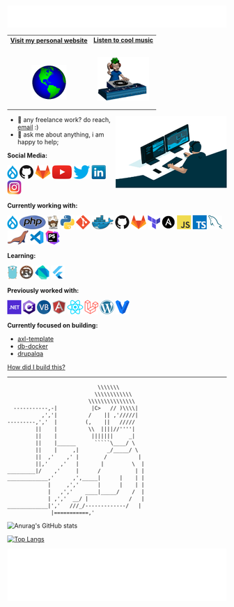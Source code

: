<!-- <h1 style='text-align: center;'>Hi, I'm <a href="https://martin.dev">Martin</a> -->

<div align="center">
  <img height="50" alt="Hi, I´m Martin" src="images/personal_note.svg" />
  <br />
</div>

<!-- Social -->
<table width="100%" align="center">
<tr>

  <td align="center">
  <div style="text-align: center; margin:0px; ">
  <a href="https://linkbe.me/MartinArcos123_">
  <strong>Visit my personal website </strong>
  <br />
  <br />
  <br />
  <p>
  <img alt="Globe" height="80" src="images/globe.gif">
  </a>
  </p>
  </div>
  </td>
  
  <td align="center">
  <a href="https://www.youtube.com/watch?v=3YxaaGgTQYM&ab_channel=EvanescenceVEVO">
  <strong>Listen to cool music</strong>
  <br />
  <br />
  <p>
  <img height="100" alt="Music" src="images/music.gif">
  </a>
  </p>
  </td>
  
</tr>
</table>

<!-- <div align="center">
<a href="https://github.com/BrunnerLivio/brunnerlivio/issues/62#issuecomment-new"><img src="images/guestbook.svg"></a>
</div> -->

<!-- Guestbook -->
<!-- | Name | Date | Message |
|---|---|---|
| <a href="https://github.com/BrunnerLivio"><img width="24" src="https://avatars.githubusercontent.com/u/9899423?s=24&u=5d1170c99cdf11065093d124bd2c87ee1f3e097e&v=4" alt="BrunnerLivio" /> BrunnerLivio</a> |9/8/2022, 8:05:16 PM|@cheshire137 @tomthorogood Github employees in my Guestbook? Ok now it's the time for my elevator pitch.<br />WordArt support + Clippy as Github CoPilot. That is all I am asking for<br /><br /> @cheshire137 Is that some new Rammstein lyrics?|
| <a href="https://github.com/tomthorogood"><img width="24" src="https://avatars.githubusercontent.com/u/1092941?s=24&u=0f30db417b762baf0010806a0ced3c42fb0b06fc&v=4" alt="tomthorogood" /> tomthorogood</a> |9/8/2022, 7:39:23 PM|@BrunnerLivio i can't speak on behalf of the copilot folks, but i personally love this idea. clippy needs to make a comeback and copilot seems like a natural habitat 📎.<br />i was sampling random profiles to check for some things in the general user population when i found yours, thanks for the trip back through time!|
| <a href="https://github.com/cheshire137"><img width="24" src="https://avatars.githubusercontent.com/u/82317?s=24&u=fb33595002a6f7e10bea343b46debe5a506f549a&v=4" alt="cheshire137" /> cheshire137</a> |9/8/2022, 5:19:32 PM|I<br />I wrote<br />I wrote this<br />I wrote this to<br />I wrote this to take<br />I wrote this to take up<br />I wrote this to take up space.<br />Love your guestbook, btw|
| <a href="https://github.com/tomthorogood"><img width="24" src="https://avatars.githubusercontent.com/u/1092941?s=24&u=0f30db417b762baf0010806a0ced3c42fb0b06fc&v=4" alt="tomthorogood" /> tomthorogood</a> |9/8/2022, 5:13:56 PM|this is the greatest github profile i've ever seen.|
| <a href="https://github.com/LittleBamBoo166"><img width="24" src="https://avatars.githubusercontent.com/u/83818933?s=24&u=4772740b249f5557a9b6061586cb8eeffaf0ef8e&v=4" alt="LittleBamBoo166" /> LittleBamBoo166</a> |9/7/2022, 8:30:51 AM|Hi, I bring you some banana milkshake| -->
<!-- /Guestbook -->



<!-- ![Visitor Count](https://profile-counter.glitch.me/brunnerlivio/count.svg) -->

<!-- <img src="https://raw.githubusercontent.com/BrunnerLivio/brunnerlivio/master/images/notepad.gif" alt="Site created with Notepad" height="30" /> -->
<!-- "margin-right: whatever;" -->
<!-- <span>&nbsp;&nbsp;&nbsp;&nbsp;</span>
<img src="https://raw.githubusercontent.com/BrunnerLivio/brunnerlivio/master/images/ie_logo.gif" alt="Microsoft Internet Explorer" />
<span>&nbsp;&nbsp;&nbsp;&nbsp;</span>
<img src="https://raw.githubusercontent.com/BrunnerLivio/brunnerlivio/master/images/noframes.gif" alt="Microsoft Internet Explorer" /> -->

</div>

<!-- INSTAGRAM -->
<!-- <a href="https://www.instagram.com/abhisheknaiidu/">
  <img align="left" alt="Abhishek's Instagram" width="22px" src="icons/instagram.png" />
</a> -->

<!-- DISCORD -->
<!-- <a href="https://discord.gg/XTW52Kt">
  <img align="left" alt="Abhishek's Discord" width="22px" src="assets/discord.svg" /> -->
</a>
<!-- Twitter -->
<!-- <a href="https://twitter.com/abhisheknaiidu">
  <img align="left" alt="Abhishek Naidu | Twitter" width="22px" src="assets/twitter.svg" /> -->
</a>
<!-- linkedin -->
<!-- <a href="https://www.linkedin.com/in/abhisheknaiidu/">
  <img align="left" alt="Abhishek's LinkedIN" width="22px" src="assets/linkedin.svg" />
</a> -->
<!-- 
<h1 align="center">Hi, I'm <a href="https://martin.dev">Martin</a> 👋</h1>

<p align="center"> -->
  <!-- <a href="https://github.com/peterthehan"><img alt="GitHub" title="GitHub" height="48" width="48" src="assets/github.svg"></a> -->
  <!-- <a href="https://www.linkedin.com/in/martin-arcos"><img alt="LinkedIn" title="LinkedIn" height="48" width="48" src="assets/linkedin.svg"></a> -->
<!--   <a href="https://www.npmjs.com/~peterthehan"><img alt="npm" title="npm" height="48" width="48" src="assets/npm.svg"></a> -->
</p>

<!-- <p align="center"> -->
<!--   <a href="https://discord.gg/WjEFnzC"><img alt="Discord" title="Discord" height="48" width="48" src="assets/discord.svg"></a> -->
<!--   <a href="https://twitter.com/PeterTheHan"><img alt="Twitter" title="Twitter" height="48" width="48" src="assets/twitter.svg"></a> -->
  <!-- <a href="https://youtube.com/channel/UC5QVwln-tycBa-CoB88a7wA"><img alt="YouTube" title="YouTube" height="48" width="48" src="assets/youtube.svg"></a> -->
<!-- </p> -->

<!-- ## Hello 👋 -->

<!-- My name is Martin, I´m fron Argentina and I'm studying university programmer analyst -->

<!-- ✨ I´m currently living in Trelew, Chubut, Argentina. -->

<!-- ✨ Developing a web portafolio -->

<!-- ## Contact -->

<!-- Find all of my socials and resume in my [website](https://linkbe.me/MartinArcos123_) -->

<!-- 💼 martinarcosvargas2@gmail.com -->
<!--
**cozakoo/cozakoo** is a ✨ _special_ ✨ repository because its `README.md` (this file) appears on your GitHub profile.

Here are some ideas to get you started:

- 🔭 I’m currently working on ...
- 🌱 I’m currently learning ...
- 👯 I’m looking to collaborate on ...
- 🤔 I’m looking for help with ...
- 💬 Ask me about ...
- 📫 How to reach me: ...
- 😄 Pronouns: ...
- ⚡ Fun fact: ...
-->

<!-- 🚧 **my todoist stats:** -->
<!-- TODO-IST:START -->

<!-- 🏆 7,995 Karma Points   -->
<!-- 🌸 Completed 0 tasks today   -->
<!-- ✅ Completed 673 tasks so far   -->
<!-- ⏳ Longest streak is 10 days -->

<!-- TODO-IST:END -->
 <img align="right" alt="GIF" src="code.gif" width="255" height="165" />

- 💼 any freelance work? do reach, [email](mailto:abhishek.naidu@cred.club) :)
- 💬 ask me about anything, i am happy to help;

**Social Media:**

[![Drupal](icons/drupal.png)](https://www.drupal.org/u/hussainweb)
[![GitHub](icons/github.png)](https://github.com/hussainweb)
[![GitLab](icons/gitlab.png)](https://gitlab.com/hussainweb)
[![YouTube](icons/youtube.png)](https://youtube.com/user/hussainweb)
[![Twitter](icons/twitter.png)](https://twitter.com/hussainweb)
[![LinkedIn](icons/linkedin.png)](https://www.linkedin.com/in/hussainweb/)
[![Instagram](icons/instagram.png)](https://www.instagram.com/hussain.web/)

**Currently working with:**

<a href="https://www.drupal.org/" title="Drupal"><img src="icons/drupal.png" /></a>
<a href="https://www.php.net/" title="PHP"><img src="icons/php.png" /></a>
<a href="https://getcomposer.org/" title="Composer"><img src="icons/composer.png" /></a>
<a href="https://www.python.org/" title="Python"><img src="icons/python.png" /></a>
<a href="https://git-scm.com/" title="Git"><img src="icons/git.png" /></a>
<a href="https://www.docker.com/" title="Docker"><img src="icons/docker.png" /></a>
<a href="https://github.com/" title="GitHub"><img src="icons/github.png" /></a>
<a href="https://gitlab.com/" title="GitLab"><img src="icons/gitlab.png" /></a>
<a href="https://www.terraform.io/" title="Terraform"><img src="icons/terraform.png" /></a>
<a href="https://www.ansible.com/" title="Ansible"><img src="icons/ansible.png" /></a>
<a href="https://en.wikipedia.org/wiki/JavaScript" title="JavaScript"><img src="icons/javascript.png" /></a>
<a href="https://www.typescriptlang.org/" title="TypeScript"><img src="icons/typescript.png" /></a>
<a href="https://www.mysql.com/" title="MySQL"><img src="icons/mysql.png" /></a>
<a href="https://mariadb.org/" title="MariaDB"><img src="icons/mariadb.png" /></a>
<a href="https://code.visualstudio.com/" title="Visual Studio Code"><img src="icons/vscode.png" /></a>
<a href="https://www.jetbrains.com/phpstorm/" title="PHPStorm"><img src="icons/phpstorm.png" /></a>

**Learning:**

<a href="https://golang.org/" title="Golang"><img src="icons/golang.png" /></a>
<a href="https://www.rust-lang.org/" title="Rust"><img src="icons/rust.png" /></a>
<a href="https://dart.dev/" title="Dart"><img src="icons/dartlang.png" /></a>
<a href="https://flutter.dev/" title="Flutter"><img src="icons/flutter.png" /></a>

**Previously worked with:**

<a href="https://dotnet.microsoft.com/" title="dotNet"><img src="icons/dotnet.png" /></a>
<a href="http://csharp.net/" title="C#"><img src="icons/csharp.png" /></a>
<a href="https://docs.microsoft.com/en-us/dotnet/visual-basic/" title="Visual Basic"><img src="icons/vbnet.png" /></a>
<a href="https://angular.io/" title="Angular"><img src="icons/angular.png" /></a>
<a href="https://reactjs.org/" title="React"><img src="icons/react.png" /></a>
<a href="https://laravel.com/" title="Laravel"><img src="icons/laravel.png" /></a>
<a href="https://wordpress.org/" title="WordPress"><img src="icons/wordpress.png" /></a>
<a href="https://www.vagrantup.com/" title="Vagrant"><img src="icons/vagrant.png" /></a>

**Currently focused on building:**

- [axl-template](https://github.com/axelerant/axl-template)
- [db-docker](https://github.com/axelerant/db-docker)
- [drupalqa](https://github.com/hussainweb/drupalqa)

[How did I build this?](https://youtu.be/UqNbBe3lVCI)

---

``````
                             \\\\\\\
                            \\\\\\\\\\\\
                          \\\\\\\\\\\\\\\
  -----------,-|           |C>   // )\\\\|
           ,','|          /    || ,'/////|
---------,','  |         (,    ||   /////
         ||    |          \\  ||||//''''|
         ||    |           |||||||     _|
         ||    |______      `````\____/ \
         ||    |     ,|         _/_____/ \
         ||  ,'    ,' |        /          |
         ||,'    ,'   |       |         \  |
_________|/    ,'     |      /           | |
_____________,'      ,',_____|      |    | |
             |     ,','      |      |    | |
             |   ,','    ____|_____/    /  |
             | ,','  __/ |             /   |
_____________|','   ///_/-------------/   |
              |===========,'
``````

<!-- [![Anurag's GitHub stats](https://github-readme-stats.vercel.app/api?username=cozakoo)](https://github.com/anuraghazra/github-readme-stats) -->

![Anurag's GitHub stats](https://github-readme-stats.vercel.app/api?username=cozakoo&show_icons=true&theme=radical)

[![Top Langs](https://github-readme-stats.vercel.app/api/top-langs/?username=cozakoo&layout=compact&theme=radical)](https://github.com/anuraghazra/github-readme-stats)

<!-- ![Top Langs](https://github-readme-stats.vercel.app/api/top-langs/?username=cozakoo&theme=tokyonight) -->

<!-- [![Top Langs](https://github-readme-stats.vercel.app/api/top-langs/?username=cozakoo)](https://github.com/anuraghazra/github-readme-stats) -->

<!-- [![Top Langs](https://github-readme-stats.vercel.app/api/top-langs/?username=cozakoo&langs_count=8)](https://github.com/anuraghazra/github-readme-stats) -->
<!-- Footer -->

<div align="center">

<img height="120" alt="Thanks for visiting me" width="100%" src="images/marquee.svg" />
<br />